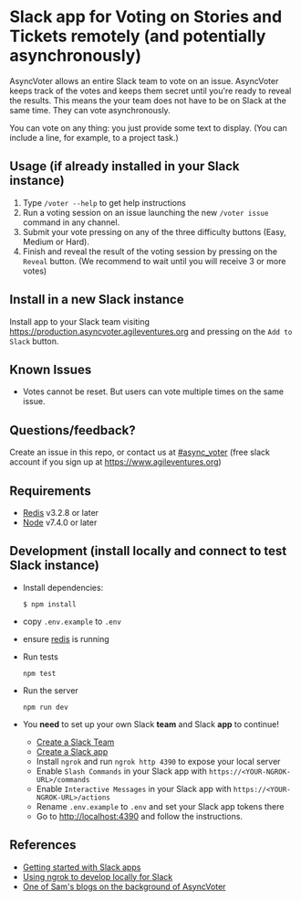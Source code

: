 # Slack app for Voting on Stories and Tickets remotely (and potentially asynchronously)

AsyncVoter allows an entire Slack team to vote on an issue. AsyncVoter keeps track of the votes and keeps them secret until you're ready to reveal the results. This means the your team does not have to be on Slack at the same time. They can vote asynchronously.

You can vote on any thing: you just provide some text to display. (You can include a line, for example, to a project task.)

## Usage (if already installed in your Slack instance)

1. Type `/voter --help` to get help instructions
2. Run a voting session on an issue launching the new `/voter issue` command in any channel.
3. Submit your vote pressing on any of the three difficulty buttons (Easy, Medium or Hard).
4. Finish and reveal the result of the voting session by pressing on the `Reveal` button. (We recommend to wait until you will receive 3 or more votes)

## Install in a new Slack instance

Install app to your Slack team visiting https://production.asyncvoter.agileventures.org and pressing on the `Add to Slack` button.

## Known Issues

- Votes cannot be reset. But users can vote multiple times on the same issue.

## Questions/feedback?

Create an issue in this repo, or contact us at [#async_voter](https://agileventures.slack.com/messages/async_voter) (free slack account if you sign up at https://www.agileventures.org)

## Requirements

- [Redis](https://redis.io/) v3.2.8 or later
- [Node](https://nodejs.org) v7.4.0 or later

## Development (install locally and connect to test Slack instance)

* Install dependencies:

  ```
  $ npm install
  ```

* copy `.env.example` to `.env`

* ensure [redis](https://redis.io/topics/quickstart) is running

* Run tests 

  ```
  npm test
  ```

* Run the server 

  ```
  npm run dev
  ```

* You **need** to set up your own Slack **team** and Slack **app** to continue!

    - [Create a Slack Team](https://slack.com/create)
    - [Create a Slack app](https://api.slack.com/apps?new_app=1)
    - Install `ngrok` and run `ngrok http 4390` to expose your local server
    - Enable `Slash Commands` in your Slack app with `https://<YOUR-NGROK-URL>/commands`
    - Enable `Interactive Messages` in your Slack app with `https://<YOUR-NGROK-URL>/actions`
    - Rename `.env.example` to `.env` and set your Slack app tokens there
    - Go to <http://localhost:4390> and follow the instructions.

## References

  - [Getting started with Slack apps](https://api.slack.com/slack-apps)
  - [Using ngrok to develop locally for Slack](https://api.slack.com/tutorials/tunneling-with-ngrok)
  - [One of Sam's blogs on the background of AsyncVoter](https://medium.com/agileventures/automating-what-to-do-next-7295c62007d9)
